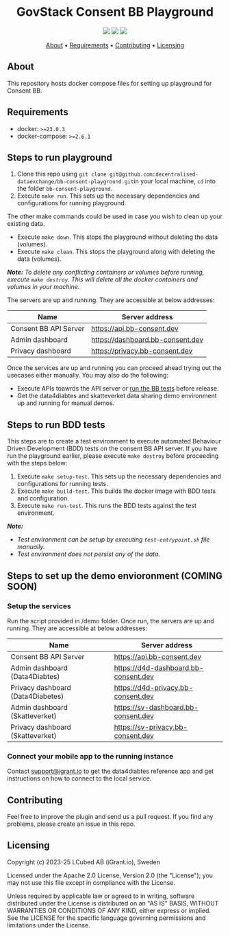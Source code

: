 <h1 align="center">
    GovStack Consent BB Playground
</h1>

<p align="center">
    <a href="/../../commits/" title="Last Commit"><img src="https://img.shields.io/github/last-commit/decentralised-dataexchange/bb-consent-playground?style=flat"></a>
    <a href="/../../issues" title="Open Issues"><img src="https://img.shields.io/github/issues/decentralised-dataexchange/bb-consent-playground?style=flat"></a>
    <a href="./LICENSE" title="License"><img src="https://img.shields.io/badge/License-Apache%202.0-yellowgreen?style=flat"></a>
</p>

<p align="center">
  <a href="#about">About</a> •
  <a href="#requirements">Requirements</a> •
  <a href="#contributing">Contributing</a> •
  <a href="#licensing">Licensing</a>
</p>

## About

This repository hosts docker compose files for setting up playground for Consent BB.

## Requirements

- docker: `>=23.0.3`
- docker-compose: `>=2.6.1`

## Steps to run playground

1. Clone this repo using `git clone git@github.com:decentralised-dataexchange/bb-consent-playground.git`in your local machine, `cd` into the folder `bb-consent-playground`.
2. Execute `make run`. This sets up the necessary dependencies and configurations for running playground.

The other make commands could be used in case you wish to clean up your existing data. 
* Execute `make down`. This stops the playground without deleting the data (volumes).
* Execute `make clean`. This stops the playground along with deleting the data (volumes).

***Note:** To delete any conflicting containers or volumes before running, execute `make destroy`. This will delete all the docker containers and volumes in your machine.*

The servers are up and running. They are accessible at below addresses:

| Name                   | Server address                   |
| ---------------------- | -------------------------------- |
| Consent BB API  Server | https://api.bb-consent.dev       |
| Admin dashboard        | https://dashboard.bb-consent.dev |
| Privacy dashboard      | https://privacy.bb-consent.dev   |

Once the services are up and running you can proceed ahead trying out the usecases either manually. You may also do the following:

* Execute APIs toawrds the API server or [run the BB tests](#steps-to-run-bdd-tests) before release.
* Get the data4diabtes and skatteverket data sharing demo environment up and running for manual demos. 

## Steps to run BDD tests

This steps are to create a test environment to execute automated Behaviour Driven Development (BDD) tests on the consent BB API server. If you have run the playground earlier, please execute `make destroy` before proceeding with the steps below: 

1. Execute `make setup-test`. This sets up the necessary dependencies and configurations for running tests.
2. Execute `make build-test`. This builds the docker image with BDD tests and configuration.
3. Execute `make run-test`. This runs the BDD tests against the test environment.

***Note:***
- *Test environment can be setup by executing `test-entrypoint.sh` file manually.*
- *Test environment does not persist any of the data.*

## Steps to set up the demo envioronment (COMING SOON)

### Setup the services

Run the script provided in /demo folder. Once run, the servers are up and running. They are accessible at below addresses:

| Name                              | Server address                       |
| ----------------------------------| ------------------------------------ |
| Consent BB API  Server            | https://api.bb-consent.dev           |
| Admin dashboard (Data4Diabtes)    | https://d4d-dashboard.bb-consent.dev |
| Privacy dashboard (Data4Diabetes) | https://d4d-privacy.bb-consent.dev   |
| Admin dashboard (Skatteverket)    | https://sv-dashboard.bb-consent.dev  |
| Privacy dashboard (Skatteverket)  | https://sv-privacy.bb-consent.dev    |

### Connect your mobile app to the running instance

Contact support@igrant.io to get the data4diabtes reference app and get instructions on how to connect to the local service. 

## Contributing

Feel free to improve the plugin and send us a pull request. If you find any problems, please create an issue in this repo.

## Licensing

Copyright (c) 2023-25 LCubed AB (iGrant.io), Sweden

Licensed under the Apache 2.0 License, Version 2.0 (the "License"); you may not use this file except in compliance with the License.

Unless required by applicable law or agreed to in writing, software distributed under the License is distributed on an "AS IS" BASIS, WITHOUT WARRANTIES OR CONDITIONS OF ANY KIND, either express or implied. See the LICENSE for the specific language governing permissions and limitations under the License.
